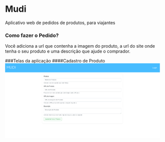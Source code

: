 # Mudi
Aplicativo web de pedidos de produtos, para viajantes

### Como fazer o Pedido?
Você adiciona a url que contenha a imagem do  produto, 
a url do site onde tenha o seu produto e uma descrição que ajude o comprador.

###Telas da aplicação
####Cadastro de Produto
![cadastro-de-produto](tela-cadastro-produto.png)
